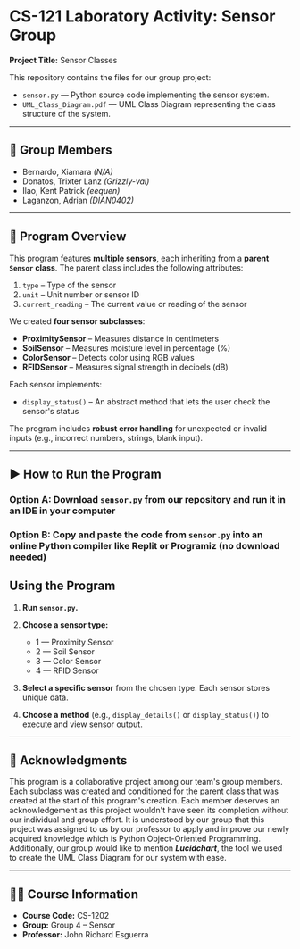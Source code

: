 # CS-121 Laboratory Activity: Sensor Group  
**Project Title:** Sensor Classes

This repository contains the files for our group project:  
- `sensor.py` — Python source code implementing the sensor system.  
- `UML_Class_Diagram.pdf` — UML Class Diagram representing the class structure of the system.

---

## 👥 Group Members
- Bernardo, Xiamara *(N/A)*
- Donatos, Trixter Lanz *(Grizzly-val)*
- Ilao, Kent Patrick *(eequen)*
- Laganzon, Adrian *(DIAN0402)*

---

## 📘 Program Overview

This program features **multiple sensors**, each inheriting from a **parent `Sensor` class**. The parent class includes the following attributes:
1. `type` – Type of the sensor  
2. `unit` – Unit number or sensor ID  
3. `current_reading` – The current value or reading of the sensor  

We created **four sensor subclasses**:
- **ProximitySensor** – Measures distance in centimeters  
- **SoilSensor** – Measures moisture level in percentage (%)  
- **ColorSensor** – Detects color using RGB values  
- **RFIDSensor** – Measures signal strength in decibels (dB)  

Each sensor implements:
- `display_status()` – An abstract method that lets the user check the sensor's status

The program includes **robust error handling** for unexpected or invalid inputs (e.g., incorrect numbers, strings, blank input).

---

## ▶️ How to Run the Program
### Option A: Download `sensor.py` from our repository and run it in an IDE in your computer
### Option B: Copy and paste the code from `sensor.py` into an online Python compiler like Replit or Programiz (no download needed)
## Using the Program
1. **Run `sensor.py`.**  
2. **Choose a sensor type:**  
   - 1 — Proximity Sensor  
   - 2 — Soil Sensor  
   - 3 — Color Sensor  
   - 4 — RFID Sensor  

3. **Select a specific sensor** from the chosen type. Each sensor stores unique data.

4. **Choose a method** (e.g., `display_details()` or `display_status()`) to execute and view sensor output.

---

## 🤝 Acknowledgments

This program is a collaborative project among our team's group members. Each subclass was created and conditioned for the parent class that was created at the start of this program's creation. Each member deserves an acknowledgement as this project wouldn't have seen its completion without our individual and group effort. It is understood by our group that this project was assigned to us by our professor to apply and improve our newly acquired knowledge which is Python Object-Oriented Programming. Additionally, our group would like to mention ***Lucidchart***, the tool we used to create the UML Class Diagram for our system with ease.

---

## 🧑‍🏫 Course Information

- **Course Code:** CS-1202  
- **Group:** Group 4 – Sensor  
- **Professor:** John Richard Esguerra
